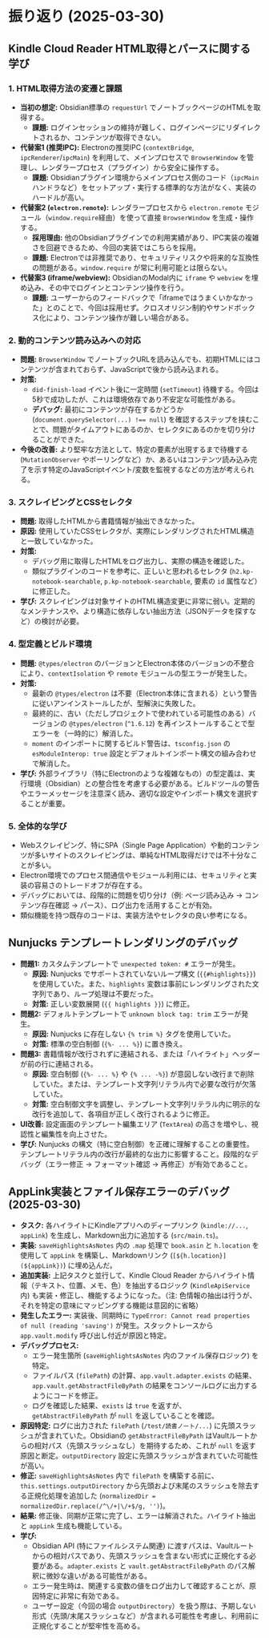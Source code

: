 # 振り返り (2025-03-30)

## Kindle Cloud Reader HTML取得とパースに関する学び

### 1. HTML取得方法の変遷と課題

*   **当初の想定:** Obsidian標準の `requestUrl` でノートブックページのHTMLを取得する。
    *   **課題:** ログインセッションの維持が難しく、ログインページにリダイレクトされるか、コンテンツが取得できない。
*   **代替案1 (推奨IPC):** Electronの推奨IPC (`contextBridge`, `ipcRenderer`/`ipcMain`) を利用して、メインプロセスで `BrowserWindow` を管理し、レンダラープロセス（プラグイン）から安全に操作する。
    *   **課題:** Obsidianプラグイン環境からメインプロセス側のコード（`ipcMain`ハンドラなど）をセットアップ・実行する標準的な方法がなく、実装のハードルが高い。
*   **代替案2 (`electron.remote`):** レンダラープロセスから `electron.remote` モジュール（`window.require`経由）を使って直接 `BrowserWindow` を生成・操作する。
    *   **採用理由:** 他のObsidianプラグインでの利用実績があり、IPC実装の複雑さを回避できるため、今回の実装ではこちらを採用。
    *   **課題:** Electronでは非推奨であり、セキュリティリスクや将来的な互換性の問題がある。`window.require` が常に利用可能とは限らない。
*   **代替案3 (iframe/webview):** ObsidianのModal内に `iframe` や `webview` を埋め込み、その中でログインとコンテンツ操作を行う。
    *   **課題:** ユーザーからのフィードバックで「iframeではうまくいかなかった」とのことで、今回は採用せず。クロスオリジン制約やサンドボックス化により、コンテンツ操作が難しい場合がある。

### 2. 動的コンテンツ読み込みへの対応

*   **問題:** `BrowserWindow` でノートブックURLを読み込んでも、初期HTMLにはコンテンツが含まれておらず、JavaScriptで後から読み込まれる。
*   **対策:**
    *   `did-finish-load` イベント後に一定時間 (`setTimeout`) 待機する。今回は5秒で成功したが、これは環境依存であり不安定な可能性がある。
    *   **デバッグ:** 最初にコンテンツが存在するかどうか (`document.querySelector(...) !== null`) を確認するステップを挟むことで、問題がタイムアウトにあるのか、セレクタにあるのかを切り分けることができた。
*   **今後の改善:** より堅牢な方法として、特定の要素が出現するまで待機する (`MutationObserver` やポーリングなど）か、あるいはコンテンツ読み込み完了を示す特定のJavaScriptイベント/変数を監視するなどの方法が考えられる。

### 3. スクレイピングとCSSセレクタ

*   **問題:** 取得したHTMLから書籍情報が抽出できなかった。
*   **原因:** 使用していたCSSセレクタが、実際にレンダリングされたHTML構造と一致していなかった。
*   **対策:**
    *   デバッグ用に取得したHTMLをログ出力し、実際の構造を確認した。
    *   類似プラグインのコードを参考に、正しいと思われるセレクタ (`h2.kp-notebook-searchable`, `p.kp-notebook-searchable`, 要素の `id` 属性など）に修正した。
*   **学び:** スクレイピングは対象サイトのHTML構造変更に非常に弱い。定期的なメンテナンスや、より構造に依存しない抽出方法（JSONデータを探すなど）の検討が必要。

### 4. 型定義とビルド環境

*   **問題:** `@types/electron` のバージョンとElectron本体のバージョンの不整合により、`contextIsolation` や `remote` モジュールの型エラーが発生した。
*   **対策:**
    *   最新の `@types/electron` は不要（Electron本体に含まれる）という警告に従いアンインストールしたが、型解決に失敗した。
    *   最終的に、古い（ただしプロジェクトで使われている可能性のある）バージョンの `@types/electron` (`^1.6.12`) を再インストールすることで型エラーを（一時的に）解消した。
    *   `moment` のインポートに関するビルド警告は、`tsconfig.json` の `esModuleInterop: true` 設定とデフォルトインポート構文の組み合わせで解消した。
*   **学び:** 外部ライブラリ（特にElectronのような複雑なもの）の型定義は、実行環境（Obsidian）との整合性を考慮する必要がある。ビルドツールの警告やエラーメッセージを注意深く読み、適切な設定やインポート構文を選択することが重要。

### 5. 全体的な学び

*   Webスクレイピング、特にSPA（Single Page Application）や動的コンテンツが多いサイトのスクレイピングは、単純なHTML取得だけでは不十分なことが多い。
*   Electron環境でのプロセス間通信やモジュール利用には、セキュリティと実装の容易さのトレードオフが存在する。
*   デバッグにおいては、段階的に問題を切り分け（例: ページ読み込み -> コンテンツ存在確認 -> パース）、ログ出力を活用することが有効。
*   類似機能を持つ既存のコードは、実装方法やセレクタの良い参考になる。

## Nunjucks テンプレートレンダリングのデバッグ

*   **問題1:** カスタムテンプレートで `unexpected token: #` エラーが発生。
    *   **原因:** Nunjucks でサポートされていないループ構文 (`{{#highlights}}`) を使用していた。また、`highlights` 変数は事前にレンダリングされた文字列であり、ループ処理は不要だった。
    *   **対策:** 正しい変数展開 (`{{ highlights }}`) に修正。
*   **問題2:** デフォルトテンプレートで `unknown block tag: trim` エラーが発生。
    *   **原因:** Nunjucks に存在しない `{% trim %}` タグを使用していた。
    *   **対策:** 標準の空白制御 (`{%- ... %}`) に置き換え。
*   **問題3:** 書籍情報が改行されずに連結される、または「ハイライト」ヘッダーが前の行に連結される。
    *   **原因:** 空白制御 (`{%- ... %}` や `{% ... -%}`) が意図しない改行まで削除していた。または、テンプレート文字列リテラル内で必要な改行が欠落していた。
    *   **対策:** 空白制御文字を調整し、テンプレート文字列リテラル内に明示的な改行を追加して、各項目が正しく改行されるように修正。
*   **UI改善:** 設定画面のテンプレート編集エリア (`TextArea`) の高さを増やし、視認性と編集性を向上させた。
*   **学び:** Nunjucks の構文（特に空白制御）を正確に理解することの重要性。テンプレートリテラル内の改行が最終的な出力に影響すること。段階的なデバッグ（エラー修正 -> フォーマット確認 -> 再修正）が有効であること。

## AppLink実装とファイル保存エラーのデバッグ (2025-03-30)

*   **タスク:** 各ハイライトにKindleアプリへのディープリンク (`kindle://...`, `appLink`) を生成し、Markdown出力に追加する (`src/main.ts`)。
*   **実装:** `saveHighlightsAsNotes` 内の `.map` 処理で `book.asin` と `h.location` を使用して `appLink` を構築し、Markdownリンク (`[${h.location}](${appLink})`) に埋め込んだ。
*   **追加実装:** 上記タスクと並行して、Kindle Cloud Reader からハイライト情報（テキスト、位置、メモ、色）を抽出するロジック (`KindleApiService` 内) も実装・修正し、機能するようになった。（注: 色情報の抽出は行うが、それを特定の意味にマッピングする機能は意図的に省略）
*   **発生したエラー:** 実装後、同期時に `TypeError: Cannot read properties of null (reading 'saving')` が発生。スタックトレースから `app.vault.modify` 呼び出し付近が原因と特定。
*   **デバッグプロセス:**
    *   エラー発生箇所 (`saveHighlightsAsNotes` 内のファイル保存ロジック) を特定。
    *   ファイルパス (`filePath`) の計算、`app.vault.adapter.exists` の結果、`app.vault.getAbstractFileByPath` の結果をコンソールログに出力するようにコードを修正。
    *   ログを確認した結果、`exists` は `true` を返すが、`getAbstractFileByPath` が `null` を返していることを確認。
*   **原因特定:** ログに出力された `filePath` (`/test/読書ノート/...`) に先頭スラッシュが含まれていた。Obsidianの `getAbstractFileByPath` はVaultルートからの相対パス（先頭スラッシュなし）を期待するため、これが `null` を返す原因と断定。`outputDirectory` 設定に先頭スラッシュが含まれていた可能性が高い。
*   **修正:** `saveHighlightsAsNotes` 内で `filePath` を構築する前に、`this.settings.outputDirectory` から先頭および末尾のスラッシュを除去する正規化処理を追加した (`normalizedDir = normalizedDir.replace(/^\/+|\/+$/g, '')`)。
*   **結果:** 修正後、同期が正常に完了し、エラーは解消された。ハイライト抽出と `appLink` 生成も機能している。
*   **学び:**
    *   Obsidian API (特にファイルシステム関連) に渡すパスは、Vaultルートからの相対パスであり、先頭スラッシュを含まない形式に正規化する必要がある。`adapter.exists` と `vault.getAbstractFileByPath` のパス解釈に微妙な違いがある可能性がある。
    *   エラー発生時は、関連する変数の値をログ出力して確認することが、原因特定に非常に有効である。
    *   ユーザー設定（今回の場合 `outputDirectory`）を扱う際は、予期しない形式（先頭/末尾スラッシュなど）が含まれる可能性を考慮し、利用前に正規化することが堅牢性を高める。
